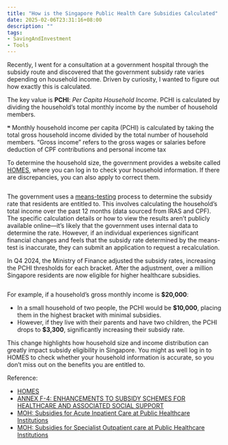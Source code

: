 ```yaml
---
title: "How is the Singapore Public Health Care Subsidies Calculated"
date: 2025-02-06T23:31:16+08:00
description: ""
tags:
- SavingAndInvestment
- Tools
---
```


Recently, I went for a consultation at a government hospital through the subsidy route and discovered that the government subsidy rate varies depending on household income. Driven by curiosity, I wanted to figure out how exactly this is calculated.

The key value is **PCHI**: *Per Capita Household Income*. PCHI is calculated by dividing the household’s total monthly income by the number of household members.  

❝ Monthly household income per capita (PCHI) is calculated by taking the total gross household income divided by the total number of household members. “Gross income” refers to the gross wages or salaries before deduction of CPF contributions and personal income tax

To determine the household size, the government provides a website called [HOMES](https://www.homes.gov.sg/eservice), where you can log in to check your household information. If there are discrepancies, you can also apply to correct them.

<div>
    <span class="image fit" style="max-width: 600px;"><img src="https://s3.ap-southeast-1.amazonaws.com/littlecheesecake.me/money.sense/subsidy_rate/subsidy_homes.png" alt="" /></span>
</div>

The government uses a [means-testing](https://ask.gov.sg/aic/questions/cls1kszws00mk1codlofhooi6?from=relatedquestions) process to determine the subsidy rate that residents are entitled to. This involves calculating the household’s total income over the past 12 months (data sourced from IRAS and CPF). The specific calculation details or how to view the results aren’t publicly available online—it’s likely that the government uses internal data to determine the rate. However, if an individual experiences significant financial changes and feels that the subsidy rate determined by the means-test is inaccurate, they can submit an application to request a recalculation.

In Q4 2024, the Ministry of Finance adjusted the subsidy rates, increasing the PCHI thresholds for each bracket. After the adjustment, over a million Singapore residents are now eligible for higher healthcare subsidies.

<div>
    <span class="image fit"><img src="https://s3.ap-southeast-1.amazonaws.com/littlecheesecake.me/money.sense/subsidy_rate/subsidy_rate.png" alt="" /></span>
</div>

For example, if a household’s gross monthly income is **$20,000**:  
- In a small household of two people, the PCHI would be **$10,000**, placing them in the highest bracket with minimal subsidies.  
- However, if they live with their parents and have two children, the PCHI drops to **$3,300**, significantly increasing their subsidy rate.

This change highlights how household size and income distribution can greatly impact subsidy eligibility in Singapore. You might as well log in to HOMES to check whether your household information is accurate, so you don’t miss out on the benefits you are entitled to.

Reference:
- [HOMES](https://www.homes.gov.sg/eservice)
- [ANNEX F-4: ENHANCEMENTS TO SUBSIDY SCHEMES FOR HEALTHCARE AND ASSOCIATED SOCIAL SUPPORT](https://www.mof.gov.sg/docs/librariesprovider3/budget2024/download/pdf/annexf4.pdf)
- [MOH: Subsidies for Acute Inpatient Care at Public Healthcare Institutions](https://www.moh.gov.sg/managing-expenses/schemes-and-subsidies/subsidies-for-acute-inpatient-care-at-public-healthcare-institutions)
- [MOH: Subsidies for Specialist Outpatient care at Public Healthcare Institutions](https://www.moh.gov.sg/managing-expenses/schemes-and-subsidies/subsidies-for-specialist-outpatient-care-at-public-healthcare-institutions)
